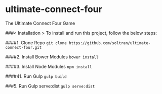 # ultimate-connect-four
The Ultimate Connect Four Game

###< Installation >
To install and run this project, follow the below steps:

####1. Clone Repo
`git clone https://github.com/soltran/ultimate-connect-four.git`

####2. Install Bower Modules
`bower install`

####3. Install Node Modules
`npm install`

####41. Run Gulp
`gulp build`

###5. Run Gulp serve:dist
`gulp serve:dist`

  
